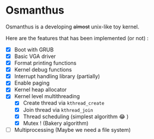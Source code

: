 # Osmanthus

Osmanthus is a developing ~~almost~~ unix-like toy kernel.

Here are the features that has been implemented (or not) :

- [x] Boot with GRUB
- [x] Basic VGA driver
- [x] Format printing functions
- [x] Kernel debug functions
- [x] Interrupt handling library (partially) 
- [x] Enable paging
- [x] Kernel heap allocator
- [x] Kernel level multithreading
  - [x] Create thread via `kthread_create`
  - [x] Join thread via `kthread_join`
  - [x] Thread scheduling (simplest algorithm :joy: )
  - [x] Mutex ! (Bakery algorithm)
- [ ] Multiprocessing (Maybe we need a file system)